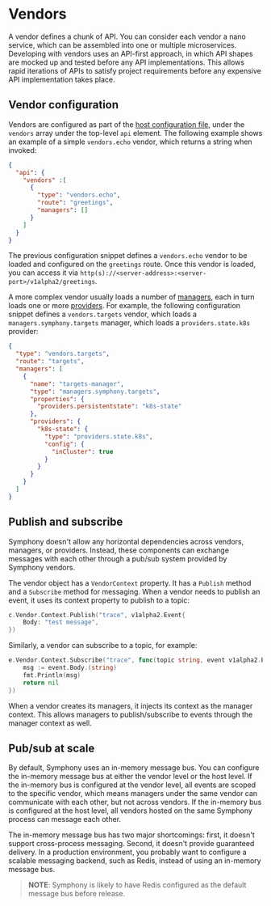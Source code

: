 # Vendors

A vendor defines a chunk of API. You can consider each vendor a nano service, which can be assembled into one or multiple microservices. Developing with vendors uses an API-first approach, in which API shapes are mocked up and tested before any API implementations. This allows rapid iterations of APIs to satisfy project requirements before any expensive API implementation takes place.

## Vendor configuration

Vendors are configured as part of the [host configuration file](../hosts/_overview.md#host-configuration), under the `vendors` array under the top-level `api` element. The following example shows an example of a simple `vendors.echo` vendor, which returns a string when invoked:

```json
{
  "api": {
    "vendors" :[
      {
        "type": "vendors.echo",
        "route": "greetings",
        "managers": []
      }
    ]
  }
}
```

The previous configuration snippet defines a `vendors.echo` vendor to be loaded and configured on the `greetings` route. Once this vendor is loaded, you can access it via `http(s)://<server-address>:<server-port>/v1alpha2/greetings`.

A more complex vendor usually loads a number of [managers](../managers/_overview.md), each in turn loads one or more [providers](../providers/_overview.md). For example, the following configuration snippet defines a `vendors.targets` vendor, which loads a `managers.symphony.targets` manager, which loads a `providers.state.k8s` provider:

```json
{
  "type": "vendors.targets",
  "route": "targets",
  "managers": [
    {
      "name": "targets-manager",
      "type": "managers.symphony.targets",
      "properties": {
        "providers.persistentstate": "k8s-state"
      },
      "providers": {
        "k8s-state": {
          "type": "providers.state.k8s",
          "config": {
            "inCluster": true
          }
        }
      }
    }
  ]
}
```

## Publish and subscribe

Symphony doesn't allow any horizontal dependencies across vendors, managers, or providers. Instead, these components can exchange messages with each other through a pub/sub system provided by Symphony vendors.

The vendor object has a `VendorContext` property. It has a `Publish` method and a `Subscribe` method for messaging. When a vendor needs to publish an event, it uses its context property to publish to a topic:

```go
c.Vendor.Context.Publish("trace", v1alpha2.Event{
    Body: "test message",
})
```

Similarly, a vendor can subscribe to a topic, for example:

```go
e.Vendor.Context.Subscribe("trace", func(topic string, event v1alpha2.Event) error {
    msg := event.Body.(string)
    fmt.Println(msg)
    return nil
})
```

When a vendor creates its managers, it injects its context as the manager context. This allows managers to publish/subscribe to events through the manager context as well.

## Pub/sub at scale

By default, Symphony uses an in-memory message bus. You can configure the in-memory message bus at either the vendor level or the host level. If the in-memory bus is configured at the vendor level, all events are scoped to the specific vendor, which means managers under the same vendor can communicate with each other, but not across vendors. If the in-memory bus is configured at the host level, all vendors hosted on the same Symphony process can message each other.

The in-memory message bus has two major shortcomings: first, it doesn't support cross-process messaging. Second, it doesn't provide guaranteed delivery. In a production environment, you probably want to configure a scalable messaging backend, such as Redis, instead of using an in-memory message bus.

> **NOTE**: Symphony is likely to have Redis configured as the default message bus before release.
